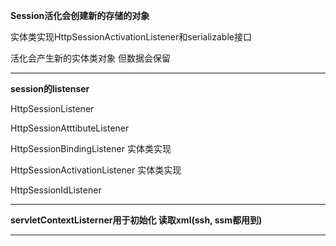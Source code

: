 **Session活化会创建新的存储的对象**

实体类实现HttpSessionActivationListener和serializable接口

活化会产生新的实体类对象 但数据会保留

---
**session的listenser**

HttpSessionListener 

HttpSessionAtttibuteListener

HttpSessionBindingListener 实体类实现

HttpSessionActivationListener  实体类实现

HttpSessionIdListener

---

**servletContextListerner用于初始化  读取xml(ssh, ssm都用到)**

---


